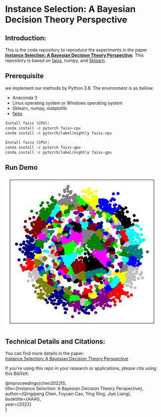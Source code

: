 # Instance Selection: A Bayesian Decision Theory Perspective

## Introduction:

This is the code repository to reproduce the experiments in the paper **[Instance Selection: A Bayesian Decision Theory Perspective](http://jiyeliang.net/Cms_Data/Contents/SXU_JYL/Folders/JournalPapers/~contents/20223301.pdf)**. This repository is based on [faiss](https://github.com/facebookresearch/faiss), numpy, and [Sklearn](https://scikit-learn.org/stable/).

## Prerequisite

we implement our methods by Python 3.8. The environment is as bellow:

- Anaconda 3  
- Linux operating system or Windows operating system  
- Sklearn, numpy, matplotlib  
- [faiss](https://github.com/facebookresearch/faiss)

```
Install faiss (CPU):  
conda install -c pytorch faiss-cpu  
conda install -c pytorch/label/nightly faiss-cpu  
```

```
Install faiss (CPU): 
conda install -c pytorch faiss-gpu
conda install -c pytorch/label/nightly faiss-gpu
```
## Run Demo

![image](https://github.com/CQQXY161120/Instance-Selection/blob/main/circle_hc.png)

## Technical Details and Citations:  
You can find more details in the paper:  
[Instance Selection: A Bayesian Decision Theory Perspective](http://jiyeliang.net/Cms_Data/Contents/SXU_JYL/Folders/JournalPapers/~contents/20223301.pdf)

If you're using this repo in your research or applications, please cite using this BibTeX:

@inproceedings{chen2022IS,  
  title={Instance Selection: A Bayesian Decision Theory Perspective},  
  author={Qingqiang Chen, Fuyuan Cao, Ying Xing, Jiye Liang},  
  booktitle={AAAI},  
  year={2022}  
}
